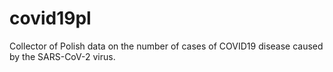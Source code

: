 # covid19pl
Collector of Polish data on the number of cases of COVID19 disease caused by the SARS-CoV-2 virus.
